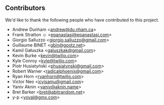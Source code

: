 ## Contributors

We'd like to thank the following people who have contributed to this project.

- Andrew Dunham &lt;andrew@du.nham.ca>
- Frank Stratton ☺ &lt;epanastasi@epanastasi.com>
- Giorgio Salluzzo &lt;giorgio.salluzzo@gmail.com>
- Guillaume BINET &lt;gbin@gootz.net>
- Kamil Gałuszka &lt;galuszkak@gmail.com>
- Kevin Burke &lt;kevin@twilio.com>
- Kyle Conroy &lt;kyle@twilio.com>
- Piotr Husiatyński &lt;phusiatynski@gmail.com>
- Robert Warner &lt;radicalphoenix@gmail.com>
- Ryan Horn &lt;ryanhorn@twilio.com>
- Victor Neo &lt;icyisamu@gmail.com>
- Yaniv Aknin &lt;yaniv@aknin.name>
- Bret Barker &lt;bret@abitrandom.net>
- y-p &lt;yoval@gmx.com>
